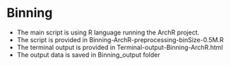 # Binning
- The main script is using R language running the ArchR project.
- The script is provided in Binning-ArchR-preprocessing-binSize-0.5M.R
- The terminal output is provided in Terminal-output-Binning-ArchR.html
- The output data is saved in Binning_output folder

